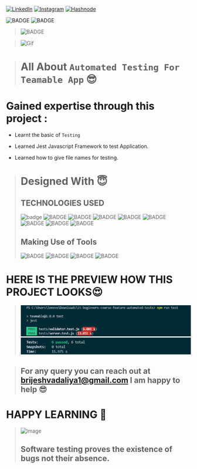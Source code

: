 
<!-- Social Links -->

[![LinkedIn][linkedin-shield]][linkedin-url]
[![Instagram][instagram-shield]][instagram-url]
[![Hashnode][hashnode-shield]][hashnode-url]



![BADGE](https://img.shields.io/badge/HTML-CSS-lightgrey)
![BADGE](https://img.shields.io/badge/VUEJS-lightgrey)
>![BADGE](https://img.shields.io/badge/MADE%20WITH%20FUN%20BY-BRIJESH%20VADALIA-blue)


> ![Gif](https://media2.giphy.com/media/gw3IWyGkC0rsazTi/giphy.gif)


> # All About `Automated Testing For Teamable App` 😎

# **Gained expertise through this project :**

- Learnt the basic of `Testing` 

- Learned Jest Javascript Framework to test Application.

- Learned how to give file names for testing.

># Designed With 😇
>## TECHNOLOGIES USED 
>![badge](https://img.shields.io/badge/HTML5-HTML5-orange)
![BADGE](https://img.shields.io/badge/CSS3-CSS3-blue)
![BADGE](https://img.shields.io/badge/JAVASCRIPT-JAVASCRIPT-yellow)
![BADGE](https://img.shields.io/badge/VUEJS-VUEJS-green)
![BADGE](https://img.shields.io/badge/NODEJS-NODEJS-green)
![BADGE](https://img.shields.io/badge/EXPRESSJS-EXPRESSJS-green)
![BADGE](https://img.shields.io/badge/MONGODB-MONGODB-green)
![BADGE](https://img.shields.io/badge/JEST-JEST-green)
![BADGE](https://img.shields.io/badge/SUPERTEST-SUPERTEST-green)
>## Making Use of Tools
>![BADGE](https://img.shields.io/badge/GOOGLE-CHROME-blue)
>![BADGE](https://img.shields.io/badge/GIT-HUB-lightgrey)
>![BADGE](https://img.shields.io/badge/VS-CODE-blue)
>![BADGE](https://img.shields.io/badge/GIT-GIT-orange)



# HERE IS THE PREVIEW HOW THIS PROJECT LOOKS😍

>![Screenshot](./screenshot/screenshot-1.png)
>![Screenshot](./screenshot/screenshot-2.png)




>## For any query you can reach out at brijeshvadaliya1@gmail.com I am happy to help 😎

# HAPPY LEARNING 🤩
>![image](https://raw.githubusercontent.com/ikeyurp/ikeyurp/master/src/Comp-Man.gif)
>##  Software testing proves the existence of bugs not their absence.








<!-- Linkedin -->

[linkedin-shield]: https://img.shields.io/badge/-LinkedIn-black.svg?style=for-the-badge&logo=linkedin&colorB=0B5FBB
[linkedin-url]: https://www.linkedin.com/in/brijesh-vadaliya-16b3a2202/

<!-- Instagram -->

[instagram-shield]: https://img.shields.io/badge/Instagram-%23E4405F.svg?style=for-the-badge&logo=Instagram&logoColor=white
[instagram-url]: https://www.instagram.com/brijesh_vadaliya_8128/


<!-- Hashnode -->

[hashnode-shield]: https://img.shields.io/badge/Hashnode-2962FF?style=for-the-badge&logo=hashnode&logoColor=white
[hashnode-url]: https://brijeshvadaliya8128.hashnode.dev/





